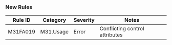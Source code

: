 ### New Rules

Rule ID | Category | Severity | Notes
--------|----------|----------|-------
M31FA019 | M31.Usage | Error | Conflicting control attributes